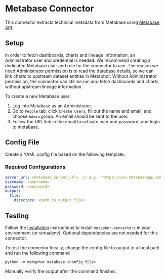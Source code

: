 # Metabase Connector

This connector extracts technical metadata from Metabase using [Metabase API](https://www.metabase.com/learn/administration/metabase-api.html).

## Setup

In order to fetch dashboards, charts and lineage information, an Administrator user and credential is needed. We recommend creating a dedicated Metabase user and role for the connector to use. The reason we need Administrator permission is to read the database details, so we can link charts to upstream dataset entities in Metaphor. Without Administrator permission, the connector can still be run and fetch dashboards and charts, without upstream lineage information.

To create a new Metabase user:
1. Log into Metabase as an Administrator.
2. Go to `People` tab, click `Create Users`, fill out the name and email, and choose `Admin` group. An email should be sent to the user. 
3. Follow the URL link in the email to activate user and password, and login to metabase.

## Config File

Create a YAML config file based on the following template.

### Required Configurations

```yaml
server_url: <metabase_server_url>  // e.g. "https://xxx.metabaseapp.com" for Metabase Cloud
username: <username>
password: <password>
output:
  file:
    directory: <path_to_output_file>
```

## Testing

Follow the [Installation](../../README.md) instructions to install `metaphor-connectors` in your environment (or virtualenv). Optional dependencies are not needed for this connector.

To test the connector locally, change the config file to output to a local path and run the following command

```shell
python -m metaphor.metabase <config_file>
```

Manually verify the output after the command finishes.
